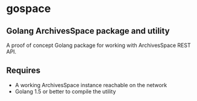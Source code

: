 
# gospace

## Golang ArchivesSpace package and utility

A proof of concept Golang package for working with ArchivesSpace REST API.

## Requires

+ A working ArchivesSpace instance reachable on the network
+ Golang 1.5 or better to compile the utility

